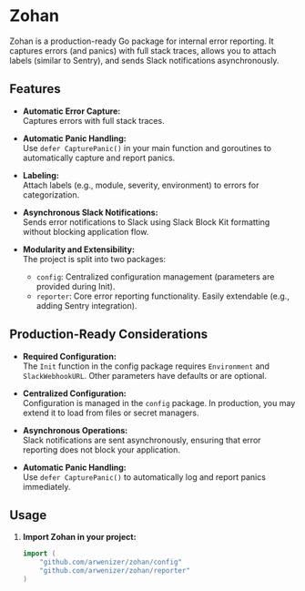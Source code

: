 # Zohan

Zohan is a production-ready Go package for internal error reporting. It captures errors (and panics) with full stack traces, allows you to attach labels (similar to Sentry), and sends Slack notifications asynchronously.

## Features

- **Automatic Error Capture:**  
  Captures errors with full stack traces.
  
- **Automatic Panic Handling:**  
  Use `defer CapturePanic()` in your main function and goroutines to automatically capture and report panics.

- **Labeling:**  
  Attach labels (e.g., module, severity, environment) to errors for categorization.

- **Asynchronous Slack Notifications:**  
  Sends error notifications to Slack using Slack Block Kit formatting without blocking application flow.

- **Modularity and Extensibility:**  
  The project is split into two packages:  
  - `config`: Centralized configuration management (parameters are provided during Init).  
  - `reporter`: Core error reporting functionality. Easily extendable (e.g., adding Sentry integration).

## Production-Ready Considerations

- **Required Configuration:**  
  The `Init` function in the config package requires `Environment` and `SlackWebhookURL`. Other parameters have defaults or are optional.
  
- **Centralized Configuration:**  
  Configuration is managed in the `config` package. In production, you may extend it to load from files or secret managers.

- **Asynchronous Operations:**  
  Slack notifications are sent asynchronously, ensuring that error reporting does not block your application.

- **Automatic Panic Handling:**  
  Use `defer CapturePanic()` to automatically log and report panics immediately.

## Usage

1. **Import Zohan in your project:**

   ```go
   import (
       "github.com/arwenizer/zohan/config"
       "github.com/arwenizer/zohan/reporter"
   )
